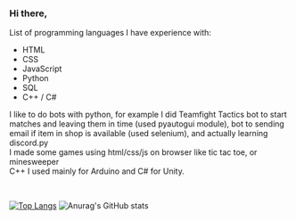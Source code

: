 ### Hi there,
List of programming languages I have experience with:
* HTML
* CSS
* JavaScript
* Python
* SQL
* C++ / C#

I like to do bots with python, for example I did Teamfight Tactics bot to start matches and leaving them in time (used pyautogui module), bot to sending email if item in shop is available (used selenium), and actually learning discord.py </br>
I made some games using html/css/js on browser like tic tac toe, or minesweeper </br>
C++ I used mainly for Arduino and C# for Unity. </br>

</br>

[![Top Langs](https://github-readme-stats.vercel.app/api/top-langs/?username=michal-pilarski&layout=compact)](https://github.com/anuraghazra/github-readme-stats)
![Anurag's GitHub stats](https://github-readme-stats.vercel.app/api?username=michal-pilarski&show_icons=true&theme=radical)
